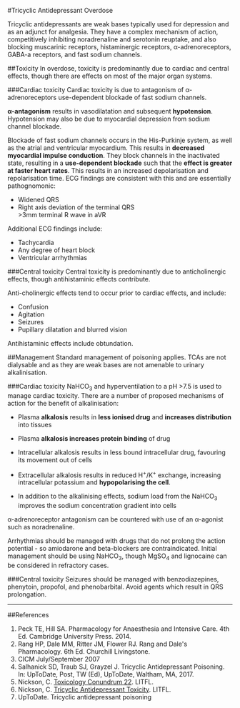 #Tricyclic Antidepressant Overdose

Tricyclic antidepressants are weak bases typically used for depression and as an adjunct for analgesia. They have a complex mechanism of action, competitively inhibiting noradrenaline and serotonin reuptake, and also blocking muscarinic receptors, histaminergic receptors, α-adrenoreceptors, GABA-a receptors, and fast sodium channels.

##Toxicity
In overdose, toxicity is predominantly due to cardiac and central effects, though there are effects on most of the major organ systems.

###Cardiac toxicity
Cardiac toxicity is due to antagonism of α-adrenoreceptors use-dependent blockade of fast sodium channels.

**α-antagonism** results in vasodilatation and subsequent **hypotension**. Hypotension may also be due to myocardial depression from sodium channel blockade.

Blockade of fast sodium channels occurs in the His-Purkinje system, as well as the atrial and ventricular myocardium. This results in **decreased myocardial impulse conduction**. They block channels in the inactivated state, resulting in a **use-dependent blockade** such that the **effect is greater at faster heart rates**. This results in an increased depolarisation and repolarisation time. ECG findings are consistent with this and are essentially pathognomonic:
* Widened QRS
* Right axis deviation of the terminal QRS  
  \>3mm terminal R wave in aVR

Additional ECG findings include:
* Tachycardia
* Any degree of heart block
* Ventricular arrhythmias

###Central toxicity
Central toxicity is predominantly due to anticholinergic effects, though antihistaminic effects contribute.

Anti-cholinergic effects tend to occur prior to cardiac effects, and include:
* Confusion
* Agitation
* Seizures
* Pupillary dilatation and blurred vision

Antihistaminic effects include obtundation.

##Management
Standard management of poisoning applies. TCAs are not dialysable and as they are weak bases are not amenable to urinary alkalinisation.

###Cardiac toxicity
NaHCO<sub>3</sub> and hyperventilation to a pH >7.5 is used to manage cardiac toxicity. There are a number of proposed mechanisms of action for the benefit of alkalinisation:
* Plasma **alkalosis** results in **less ionised drug** and **increases distribution** into tissues
* Plasma **alkalosis increases protein binding** of drug
* Intracellular alkalosis results in less bound intracellular drug, favouring its movement out of cells
* Extracellular alkalosis results in reduced H<sup>+</sup>/K<sup>+</sup> exchange, increasing intracellular potassium and **hypopolarising the cell**.

* In addition to the alkalinising effects, sodium load from the NaHCO<sub>3</sub> improves the sodium concentration gradient into cells

α-adrenoreceptor antagonism can be countered with use of an α-agonist such as noradrenaline.

Arrhythmias should be managed with drugs that do not prolong the action potential - so amiodarone and beta-blockers are contraindicated. Initial management should be using NaHCO<sub>3</sub>, though MgSO<sub>4</sub> and lignocaine can be considered in refractory cases.

###Central toxicity
Seizures should be managed with benzodiazepines, phenytoin, propofol, and phenobarbital. Avoid agents which result in QRS prolongation.

---

##References
1. Peck TE, Hill SA. Pharmacology for Anaesthesia and Intensive Care. 4th Ed. Cambridge University Press. 2014.  
2. Rang HP, Dale MM, Ritter JM, Flower RJ. Rang and Dale's Pharmacology. 6th Ed. Churchill Livingstone.
3. CICM July/September 2007
4. Salhanick SD, Traub SJ, Grayzel J. Tricyclic Antidepressant Poisoning. In: UpToDate, Post, TW (Ed), UpToDate, Waltham, MA, 2017.
4. Nickson, C. [Toxicology Conundrum 22](http://lifeinthefastlane.com/toxicology-conundrum-022/). LITFL.
5. Nickson, C. [Tricyclic Antidepressant Toxicity](http://lifeinthefastlane.com/ccc/tricyclic-antidepressant-toxicity/). LITFL.
6. UpToDate. Tricyclic antidepressant poisoning